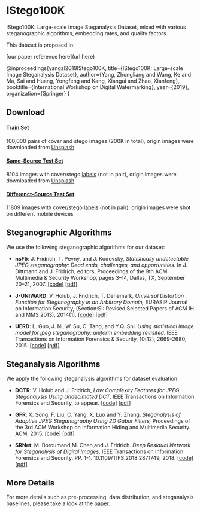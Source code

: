# IStego100K

IStego100K: Large-scale Image Steganalysis Dataset, mixed with various steganographic algorithms, embedding rates, and quality factors.
 
This dataset is proposed in:

[our paper reference here](url here) 

@inproceedings{yangzl2019IStego100K,
  title={IStego100K: Large-scale Image Steganalysis Dataset},
  author={Yang, Zhongliang and Wang, Ke and Ma, Sai and Huang, Yongfeng and Kang, Xiangui and Zhao, Xianfeng},
  booktitle={International Workshop on Digital Watermarking},
  year={2019},
  organization={Springer}
}

## Download

#### [Train Set](https://drive.google.com/drive/folders/12BMGVvdR5H6pA3JD2JFENF8LS7YCqY1T?usp=sharing) 
100,000 pairs of cover and stego images (200K in total), origin images were downloaded from [Unsplash](https://unsplash.com/) 

#### [Same-Source Test Set](https://drive.google.com/drive/folders/1AJFlnpfp_QudBx3aF6CD2Wf28aYNVmNz?usp=sharing) 
8104 images with cover/stego [labels](https://drive.google.com/file/d/1Td4MJiWSMGGwxiAPx-CFeB96duy1uGxD/view?usp=sharing) (not in pair), origin images were downloaded from [Unsplash](https://unsplash.com/)

#### [Differenct-Source Test Set](https://drive.google.com/file/d/1Xzo3Q9QqfUUiOzQP7LRRdenhz2CGS2Zz/view?usp=sharing)
11809 images with cover/stego [labels](https://drive.google.com/file/d/1DbheoDUct6h2IYZfGKYgZ4oVGjloFu76/view?usp=sharing) (not in pair), origin images were shot on different mobile devices

## Steganographic Algorithms
We use the following steganographic algorithms for our dataset:
* __nsF5__: J. Fridrich, T. Pevný, and J. Kodovský, _Statistically undetectable JPEG steganography: Dead ends, challenges, and opportunities._ In J. Dittmann and J. Fridrich, editors, Proceedings of the 9th ACM Multimedia & Security Workshop, pages 3–14, Dallas, TX, September 20–21, 2007. [[code]](http://dde.binghamton.edu/download/nsf5simulator/) [[pdf]](http://dde.binghamton.edu/kodovsky/pdf/Fri07-ACM.pdf)
- __J-UNIWARD__: V. Holub, J. Fridrich, T. Denemark, _Universal Distortion Function for Steganography in an Arbitrary Domain,_ EURASIP Journal on Information Security, (Section:SI: Revised Selected Papers of ACM IH and MMS 2013), 2014(1). [[code]](http://de.binghamton.edu/download/stego_algorithms/) [[pdf]](http://dde.binghamton.edu/vholub/pdf/EURASIP14_Universal_Distortion_Function_for_Steganography_in_an_Arbitrary_Domain.pdf)
* __UERD__:  L. Guo, J. Ni, W. Su, C. Tang, and Y.Q. Shi. _Using statistical image model for jpeg steganography: uniform embedding revisited._ IEEE Transactions on Information Forensics & Security, 10(12), 2669-2680, 2015. [[code]](https://github.com/mach-ms/UERD) [[pdf]](https://ieeexplore.ieee.org/document/7225122)

## Steganalysis Algorithms
We apply the following steganalysis algorithms for dataset evaluation:
* __DCTR__: V. Holub and J. Fridrich, _Low Complexity Features for JPEG Steganalysis Using Undecimated DCT,_ IEEE Transactions on Information Forensics and Security, to appear. [[code]](http://dde.binghamton.edu/download/feature_extractors/) [[pdf]](http://www.ws.binghamton.edu/fridrich/Research/DCTR.pdf)
- __GFR__: X. Song, F. Liu, C. Yang, X. Luo and Y. Zhang, _Steganalysis of Adaptive JPEG Steganography Using 2D Gabor Filters,_ Proceedings of the 3rd ACM Workshop on Information Hiding and Multimedia Security. ACM, 2015. [[code]](http://dde.binghamton.edu/download/feature_extractors/) [[pdf]](https://dl.acm.org/citation.cfm?id=2756608)
* __SRNet__: M. Boroumand,M. Chen,and J. Fridrich. _Deep Residual Network for Steganalysis of Digital Images,_ IEEE Transactions on Information Forensics and Security. PP. 1-1. 10.1109/TIFS.2018.2871749, 2018. [[code]](http://dde.binghamton.edu/download/feature_extractors/) [[pdf]](https://ieeexplore.ieee.org/document/8470101/)

## More Details
For more details such as pre-processing, data distribution, and steganalysis baselines, please take a look at the [paper](#IStego100K).
